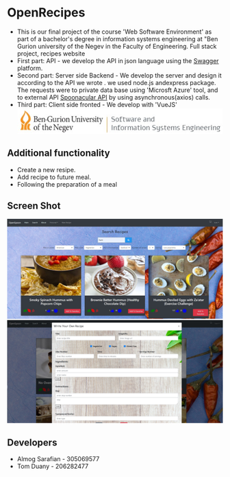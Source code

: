 # OpenRecipes
  * This is our final project of the course 'Web Software Environment' as part of a bachelor's degree in information systems engineering at "Ben Gurion university of the Negev in the Faculty of Engineering. Full stack project, recipes website
  * First part: API - we develop the API in json language using the [Swagger](https://app.swaggerhub.com/apis-docs/almogs575/Recipes/2.0.0) platform.
  * Second part: Server side Backend - We develop the server and design it according to the API we wrote . we used node.js andexpress package. The requests were to private data base using 'Microsft Azure' tool, and to external API [Spoonacular API](https://spoonacular.com/food-api/docs) by using asynchronous(axios) calls.
  * Third part: Client side fronted - We develop with 'VueJS'
  ![BGU](https://github.com/tomdua/Ass-3_3-Front-Vue.js/blob/master/src/assets/ise-bgu.jpg?raw=true)

## Additional functionality
  * Create a new resipe.
  * Add recipe to future meal.
  * Following the preparation of a meal

## Screen Shot
![searchPage](https://github.com/tomdua/Ass-3_3-Front-Vue.js/blob/master/src/assets/searchPage.jpg?raw=true)
![newRecipe](https://github.com/tomdua/Ass-3_3-Front-Vue.js/blob/master/src/assets/newRecipe.jpg?raw=true)

## Developers
  * Almog Sarafian - 305069577
  * Tom Duany - 206282477
